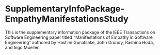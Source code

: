 # SupplementaryInfoPackage-EmpathyManifestationsStudy
This is the supplementary information package of the IEEE Transactions on Software Engineering paper titled "Manifestations of Empathy in Software Engineering" authored by Hashini Gunatilake, John Grundy, Rashina Hoda, and Ingo Mueller.

